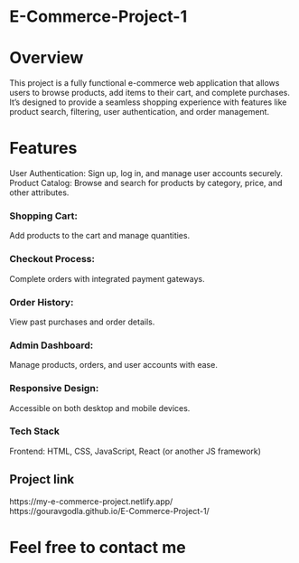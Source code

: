 # E-Commerce-Project-1
# Overview
This project is a fully functional e-commerce web application that allows users to browse products, add items to their cart, and complete purchases. It’s designed to provide a seamless shopping experience with features like product search, filtering, user authentication, and order management.

# Features
User Authentication: Sign up, log in, and manage user accounts securely.
Product Catalog: Browse and search for products by category, price, and other attributes.
### Shopping Cart: 
Add products to the cart and manage quantities.
### Checkout Process: 
Complete orders with integrated payment gateways.
### Order History:
View past purchases and order details.
### Admin Dashboard:
Manage products, orders, and user accounts with ease.
### Responsive Design:
Accessible on both desktop and mobile devices.
### Tech Stack
Frontend: HTML, CSS, JavaScript, React (or another JS framework)

 <h2>Project link</h2>
 https://my-e-commerce-project.netlify.app/
 <br>
 https://gouravgodla.github.io/E-Commerce-Project-1/
 
 # Feel free to contact me 
 
